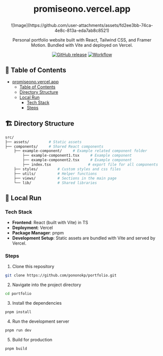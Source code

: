 # <p align="center">promiseono.vercel.app</p>

<p align="center">![Image](https://github.com/user-attachments/assets/fd2ee3bb-74ca-4e8c-813a-eda7ab8c8521)</p>
<p align="center">Personal portfolio website built with React, Tailwind CSS, and Framer Motion. Bundled with Vite and deployed on Vercel.</p>
<p align="center">
  <a href="https://github.com/pononokp/portfolio/releases/latest" target="_blank"><img alt="GitHub release" src="https://img.shields.io/github/release/pononokp/portfolio.svg?logo=github&color=red"></a>
    <a href="https://github.com/pononokp/portfolio/actions?workflow=jobs" target="_blank"><img alt="Workflow" src="https://img.shields.io/github/actions/workflow/status/pononokp/portfolio/.github%2Fworkflows%2Fjobs.yml?&logo=github"></a>
</p>

## 🧭 Table of Contents

- [promiseono.vercel.app](#promiseonovercelapp)
  - [Table of Contents](#-table-of-contents)
  - [Directory Structure](#%EF%B8%8F-directory-structure)
  - [Local Run](#-local-run)
    - [Tech Stack](#techstack)
    - [Steps](#steps)

## 🏗️ Directory Structure

```bash
src/
├── assets/         # Static assets
├── components/     # Shared React components
    ├── example-component/     # Example related component folder
        ├── example-component1.tsx     # Example component
        ├── example-component2.tsx     # Example component
        ├── index.tsx                 # export file for all components in folder
    ├── styles/         # Custom styles and css files
    ├── utils/          # Helper functions
    ├── views/          # Sections in the main page
    └── lib/            # Shared libraries
```

## 🚀 Local Run

### Tech Stack

- **Frontend**: React (built with Vite)  in TS
- **Deployment**: Vercel  
- **Package Manager**: pnpm  
- **Development Setup**: Static assets are bundled with Vite and served by Vercel.  


### Steps

1. Clone this repository

```bash
git clone https://github.com/pononokp/portfolio.git
```

2. Navigate into the project directory

```bash
cd portfolio
```

3. Install the dependencies

```bash
pnpm install
```

4. Run the development server

```bash
pnpm run dev
```

5. Build for production

```bash
pnpm build
```

